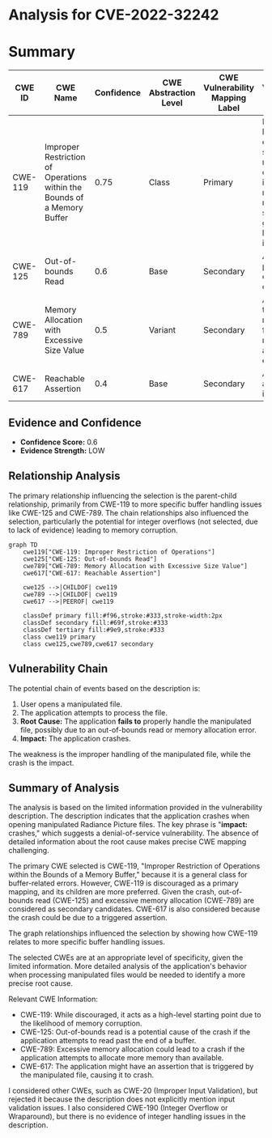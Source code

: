 # Analysis for CVE-2022-32242

# Summary
| CWE ID | CWE Name | Confidence | CWE Abstraction Level | CWE Vulnerability Mapping Label | CWE-Vulnerability Mapping Notes |
|---|---|---|---|---|---|
| CWE-119 | Improper Restriction of Operations within the Bounds of a Memory Buffer | 0.75 | Class | Primary | Discouraged, but the description suggests a memory corruption issue, making this a reasonable starting point given the limited information. |
| CWE-125 | Out-of-bounds Read | 0.6 | Base | Secondary | Allowed, as a potential cause of the crash. |
| CWE-789 | Memory Allocation with Excessive Size Value | 0.5 | Variant | Secondary | Allowed, if the manipulated file leads to a memory allocation error. |
| CWE-617 | Reachable Assertion | 0.4 | Base | Secondary | Allowed, if an assertion is triggered. |

## Evidence and Confidence

*   **Confidence Score:** 0.6
*   **Evidence Strength:** LOW

## Relationship Analysis
The primary relationship influencing the selection is the parent-child relationship, primarily from CWE-119 to more specific buffer handling issues like CWE-125 and CWE-789. The chain relationships also influenced the selection, particularly the potential for integer overflows (not selected, due to lack of evidence) leading to memory corruption.

```mermaid
graph TD
    cwe119["CWE-119: Improper Restriction of Operations"]
    cwe125["CWE-125: Out-of-bounds Read"]
    cwe789["CWE-789: Memory Allocation with Excessive Size Value"]
    cwe617["CWE-617: Reachable Assertion"]
    
    cwe125 -->|CHILDOF| cwe119
    cwe789 -->|CHILDOF| cwe119
    cwe617 -->|PEEROF| cwe119
    
    classDef primary fill:#f96,stroke:#333,stroke-width:2px
    classDef secondary fill:#69f,stroke:#333
    classDef tertiary fill:#9e9,stroke:#333
    class cwe119 primary
    class cwe125,cwe789,cwe617 secondary
```

## Vulnerability Chain
The potential chain of events based on the description is:
1.  User opens a manipulated file.
2.  The application attempts to process the file.
3.  **Root Cause:** The application **fails to** properly handle the manipulated file, possibly due to an out-of-bounds read or memory allocation error.
4.  **Impact:** The application crashes.

The weakness is the improper handling of the manipulated file, while the crash is the impact.

## Summary of Analysis
The analysis is based on the limited information provided in the vulnerability description. The description indicates that the application crashes when opening manipulated Radiance Picture files. The key phrase is "**impact:** crashes," which suggests a denial-of-service vulnerability. The absence of detailed information about the root cause makes precise CWE mapping challenging.

The primary CWE selected is CWE-119, "Improper Restriction of Operations within the Bounds of a Memory Buffer," because it is a general class for buffer-related errors. However, CWE-119 is discouraged as a primary mapping, and its children are more preferred. Given the crash, out-of-bounds read (CWE-125) and excessive memory allocation (CWE-789) are considered as secondary candidates. CWE-617 is also considered because the crash could be due to a triggered assertion.

The graph relationships influenced the selection by showing how CWE-119 relates to more specific buffer handling issues.

The selected CWEs are at an appropriate level of specificity, given the limited information. More detailed analysis of the application's behavior when processing manipulated files would be needed to identify a more precise root cause.

Relevant CWE Information:

*   CWE-119: While discouraged, it acts as a high-level starting point due to the likelihood of memory corruption.
*   CWE-125: Out-of-bounds read is a potential cause of the crash if the application attempts to read past the end of a buffer.
*   CWE-789: Excessive memory allocation could lead to a crash if the application attempts to allocate more memory than available.
*   CWE-617: The application might have an assertion that is triggered by the manipulated file, causing it to crash.

I considered other CWEs, such as CWE-20 (Improper Input Validation), but rejected it because the description does not explicitly mention input validation issues. I also considered CWE-190 (Integer Overflow or Wraparound), but there is no evidence of integer handling issues in the description.